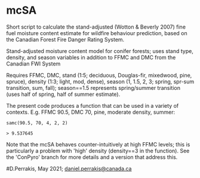 # mcSA
Short script to calculate the stand-adjusted (Wotton &amp; Beverly 2007) fine fuel moisture content estimate for wildfire behaviour prediction, based on the Canadian Forest Fire Danger Rating System. 

Stand-adjusted moisture content model for conifer forests; uses stand type, density, and season variables in addition to FFMC and DMC from the Canadian FWI System

Requires FFMC, DMC, 
stand (1:5; deciduous, Douglas-fir, mixedwood, pine, spruce), 
density (1:3; light, mod, dense), 
season (1, 1.5, 2, 3; spring, spr-sum transition, sum, fall); 
season==1.5 represents spring/summer transition (uses half of spring, half of summer estimate).

The present code produces a function that can be used in a variety of contexts. 
E.g. FFMC 90.5, DMC 70, pine, moderate density, summer:

```{r}
samc(90.5, 70, 4, 2, 2)

> 9.537645
```

Note that the mcSA behaves counter-intuitively at high FFMC levels; this is particularly a problem with 'high' density (density==3 in the function). 
See the 'ConPyro' branch for more details and a version that address this. 

#D.Perrakis, May 2021; daniel.perrakis@canada.ca


